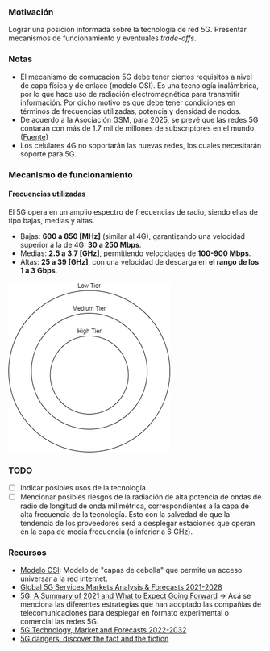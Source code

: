 ### Motivación
Lograr una posición informada sobre la tecnología de red 5G. Presentar mecanismos de funcionamiento y eventuales *trade-offs*.

### Notas
- El mecanismo de comucación 5G debe tener ciertos requisitos a nivel de capa física y de enlace (modelo OSI). Es una tecnología inalámbrica, por lo que hace uso de radiación electromagnética para transmitir información. Por dicho motivo es que debe tener condiciones en términos de frecuencias utilizadas, potencia y densidad de nodos.
- De acuerdo a la Asociación GSM, para 2025, se prevé que las redes 5G contarán con más de 1.7 mil de millones de subscriptores en el mundo. ([Fuente](https://www.forest-interactive.com/newsroom/))
- Los celulares 4G no soportarán las nuevas redes, los cuales necesitarán soporte para 5G.

### Mecanismo de funcionamiento

#### Frecuencias utilizadas
El 5G opera en un amplio espectro de frecuencias de radio, siendo ellas de tipo bajas, medias y altas.

- Bajas: **600 a 850 [MHz]** (similar al 4G), garantizando una velocidad superior a la de 4G: **30 a 250 Mbps**.
- Medias: **2.5 a 3.7 [GHz]**, permitiendo velocidades de **100-900 Mbps**.
- Altas: **25 a 39 [GHz]**, con una velocidad de descarga en **el rango de los 1 a 3 Gbps**.

![Analogía del pastel de bodas](assets/layer_cake_5G.png?raw=true "5G como pastel de bodas")

### TODO
- [ ] Indicar posibles usos de la tecnología.
- [ ] Mencionar posibles riesgos de la radiación de alta potencia de ondas de radio de longitud de onda milimétrica, correspondientes a la capa de alta frecuencia de la tecnología. Esto con la salvedad de que la tendencia de los proveedores será a desplegar estaciones que operan en la capa de media frecuencia (o inferior a 6 GHz).

### Recursos
- [Modelo OSI](https://es.wikipedia.org/wiki/Modelo_OSI): Modelo de "capas de cebolla" que permite un acceso universar a la red internet.
- [Global 5G Services Markets Analysis & Forecasts 2021-2028](https://www.globenewswire.com/news-release/2021/11/24/2340395/28124/en/Global-5G-Services-Markets-Analysis-Forecasts-2021-2028-Rapidly-Rising-Demand-for-Ultra-reliable-and-Low-latency-Data-Networks-Capable-of-Providing-Enhanced-Mobile-Connectivity.html)
- [5G: A Summary of 2021 and What to Expect Going Forward](https://www.idtechex.com/en/research-article/5g-a-summary-of-2021-and-what-to-expect-going-forward/25315) -> Acá se menciona las diferentes estrategias que han adoptado las compañías de telecomunicaciones para desplegar en formato experimental o comercial las redes 5G.
- [5G Technology, Market and Forecasts 2022-2032](https://www.idtechex.com/en/research-report/5g-technology-market-and-forecasts-2022-2032/835)
- [5G dangers: discover the fact and the fiction](https://www.5gradar.com/features/5g-dangers-discover-the-fact-and-the-fiction)